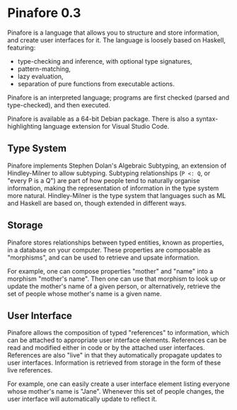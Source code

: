 # Pinafore 0.3

Pinafore is a language that allows you to structure and store information, and create user interfaces for it.
The language is loosely based on Haskell, featuring:

* type-checking and inference, with optional type signatures,
* pattern-matching,
* lazy evaluation,
* separation of pure functions from executable actions.

Pinafore is an interpreted language; programs are first checked (parsed and type-checked), and then executed.

Pinafore is available as a 64-bit Debian package.
There is also a syntax-highlighting language extension for Visual Studio Code.

## Type System

Pinafore implements Stephen Dolan's Algebraic Subtyping, an extension of Hindley-Milner to allow subtyping.
Subtyping relationships (`P <: Q`, or "every P is a Q") are part of how people tend to naturally organise information,
making the representation of information in the type system more natural.
Hindley-Milner is the type system that languages such as ML and Haskell are based on, though extended in different ways.

## Storage

Pinafore stores relationships between typed entities, known as properties, in a database on your computer.
These properties are composable as "morphisms", and can be used to retrieve and upsate information.

For example, one can compose properties "mother" and "name" into a morphism "mother's name".
Then one can use that morphism to look up or update the mother's name of a given person,
or alternatively, retrieve the set of people whose mother's name is a given name.

## User Interface

Pinafore allows the composition of typed "references" to information, which can be attached to appropriate user interface elements.
References can be read and modified either in code or by the attached user interfaces.
References are also "live" in that they automatically propagate updates to user interfaces.
Information is retrieved from storage in the form of these live references.

For example, one can easily create a user interface element listing everyone whose mother's name is "Jane".
Whenever this set of people changes, the user interface will automatically update to reflect it.
